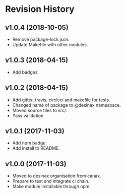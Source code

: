 Revision History
=======================



v1.0.4 (2018-10-05)
------------------------

* Remove package-lock.json.
* Update Makefile with other modules.



v1.0.3 (2018-04-15)
------------------------

* Add badges.



v1.0.2 (2018-04-15)
------------------------

* Add gitter, travis, circleci and makefile for tests.
* Changed name of package to @desinax namespace.
* Moved source files to src/.
* Pass validation.


v1.0.1 (2017-11-03)
------------------------

* Add npm badge.
* Add install to README.



v1.0.0 (2017-11-03)
------------------------

* Moved to desinax organisation from canax.
* Prepare to test and integrate ci chain.
* Make module installable through npm.
